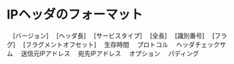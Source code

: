 # IPヘッダのフォーマット
　[バージョン]
　[ヘッダ長]
　[サービスタイプ]
　[全長]
　[識別番号]
　[フラグ]
　[フラグメントオフセット]
　生存時間
　プロトコル
　ヘッダチェックサム
　送信元IPアドレス
　宛先IPアドレス
　オプション
　パディング
